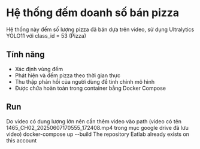 # Hệ thống đếm doanh số bán pizza

Hệ thống này đếm số lượng pizza đã bán dựa trên video, sử dụng Ultralytics YOLO11 với class_id = 53 (Pizza)

## Tính năng
- Xác định vùng đếm
- Phát hiện và đếm pizza theo thời gian thực
- Thu thập phản hồi của người dùng để tinh chỉnh mô hình
- Được chứa hoàn toàn trong container bằng Docker Compose

## Run
Do video có dung lượng lớn nên cần thêm video vào path (video có tên 1465_CH02_20250607170555_172408.mp4 trong mục google drive đã lưu video)
docker-compose up --build
The repository Eatlab already exists on this account
